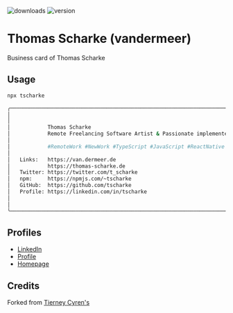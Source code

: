 ![downloads](https://img.shields.io/npm/dt/tscharke) ![version](https://img.shields.io/npm/v/tscharke)

# Thomas Scharke (vandermeer)

Business card of Thomas Scharke

## Usage

```bash
npx tscharke

╭─────────────────────────────────────────────────────────────────────────────────────────────────────────────╮
│                                                                                                             │
│                                                                                                             │
│            Thomas Scharke                                                                                   │
│            Remote Freelancing Software Artist & Passionate implementer of ideas                             │
│                                                                                                             │
│            #RemoteWork #NewWork #TypeScript #JavaScript #ReactNative #React #Collaboration #Compassionate   │
│                                                                                                             │
│   Links:   https://van.dermeer.de                                                                           │
│            https://thomas-scharke.de                                                                        │
│   Twitter: https://twitter.com/t_scharke                                                                    │
│   npm:     https://npmjs.com/~tscharke                                                                      │
│   GitHub:  https://github.com/tscharke                                                                      │
│   Profile: https://linkedin.com/in/tscharke                                                                 │
│                                                                                                             │
│                                                                                                             │
╰─────────────────────────────────────────────────────────────────────────────────────────────────────────────╯
```

## Profiles

- [LinkedIn](https://linkedin.com/in/tscharke)
- [Profile](https://thomas-scharke.de)
- [Homepage](https://van.dermeer.de)

## Credits

Forked from [Tierney Cyren's](https://github.com/bnb/bitandbang)
